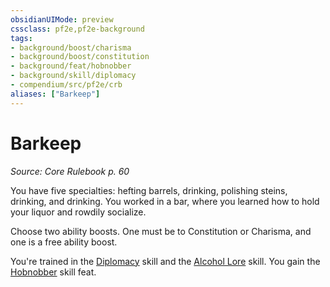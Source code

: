 ```yaml
---
obsidianUIMode: preview
cssclass: pf2e,pf2e-background
tags:
- background/boost/charisma
- background/boost/constitution
- background/feat/hobnobber
- background/skill/diplomacy
- compendium/src/pf2e/crb
aliases: ["Barkeep"]
---
```

# Barkeep
*Source: Core Rulebook p. 60*  

You have five specialties: hefting barrels, drinking, polishing steins, drinking, and drinking. You worked in a bar, where you learned how to hold your liquor and rowdily socialize.

Choose two ability boosts. One must be to Constitution or Charisma, and one is a free ability boost.

You're trained in the [Diplomacy](/compendium/skills.md#Diplomacy) skill and the [Alcohol Lore](/compendium/skills.md#Lore) skill. You gain the [Hobnobber](/compendium/feats/hobnobber.md) skill feat.